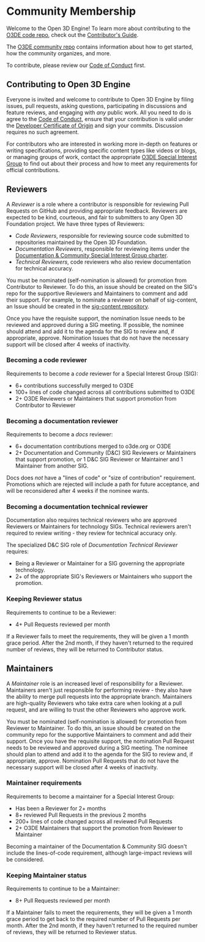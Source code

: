 # Community Membership

Welcome to the Open 3D Engine! To learn more about contributing to the [O3DE code repo](README.md), check out the [Contributor's Guide](https://github.com/o3de/community/blob/main/CONTRIBUTING.md).

The [O3DE community repo](https://github.com/o3de/community) contains information about how to get started, how the community organizes, and more.

To contribute, please review our [Code of Conduct](https://github.com/o3de/o3de/blob/development/CODE_OF_CONDUCT.md) first. 

## Contributing to Open 3D Engine

Everyone is invited and welcome to contribute to Open 3D Engine by filing issues, pull requests, asking questions, participating in discussions and feature reviews, and engaging with _any_ public work. All you need to do is agree to the [Code of Conduct](https://github.com/o3de/o3de/blob/development/CODE_OF_CONDUCT.md), ensure that your contribution is valid under the [Developer Certificate of Origin](https://www.dita-ot.org/dco) and sign your commits. Discussion requires no such agreement.

For contributors who are interested in working more in-depth on features or writing specifications, providing specific content types like videos or blogs, or managing groups of work, contact the appropriate [O3DE Special Interest Group]() to find out about their process and how to meet any requirements for official contributions.

## Reviewers 

A *Reviewer* is a role where a contributor is responsible for reviewing Pull Requests on GitHub and providing appropriate feedback. Reviewers are expected to be kind, courteous, and fair to submitters to any Open 3D Foundation project. We have three types of Reviewers:

* *Code Reviewers*, responsible for reviewing source code submitted to repositories maintained by the Open 3D Foundation.
* *Documentation Reviewers*, responsible for reviewing items under the [Documentation & Community Special Interest Group charter](https://github.com/o3de/sig-docs-community/blob/main/governance/charter.md).
* *Technical Reviewers*, code reviewers who also review documentation for technical accuracy.

You must be nominated (self-nomination is allowed) for promotion from Contributor to Reviewer. To do this, an issue should be created on the SIG's repo for the supportive Reviewers and Maintainers to comment and add their support. For example, to nominate a reviewer on behalf of sig-content, an Issue should be created in the [sig-content repository](https://github.com/o3de/sig-content/issues/new/choose).

Once you have the requisite support, the nomination Issue needs to be reviewed and approved during a SIG meeting. If possible, the nominee should attend and add it to the agenda for the SIG to review and, if appropriate, approve. Nomination Issues that do not have the necessary support will be closed after 4 weeks of inactivity.

### Becoming a code reviewer

Requirements to become a _code_ reviewer for a Special Interest Group (SIG):

* 6+ contributions successfully merged to O3DE
* 100+ lines of code changed across all contributions submitted to O3DE
* 2+ O3DE Reviewers or Maintainers that support promotion from Contributor to Reviewer

### Becoming a documentation reviewer

Requirements to become a _docs_ reviewer:

* 6+ documentation contributions merged to o3de.org or O3DE
* 2+ Documentation and Community (D&C) SIG Reviewers or Maintainers that support promotion, _or_ 1 D&C SIG Reviewer or Maintainer and 1 Maintainer from another SIG.

Docs does _not_ have a "lines of code" or "size of contribution" requirement. Promotions which are rejected will include a path for future acceptance,
and will be reconsidered after 4 weeks if the nominee wants.

### Becoming a documentation technical reviewer

Documentation also requires technical reviewers who are approved Reviewers or Maintainers for technology SIGs. Technical reviewers aren't required
to review writing - they review for technical accuracy only. 

The specialized D&C SIG role of _Documentation Technical Reviewer_ requires:

* Being a Reviewer or Maintainer for a SIG governing the appropriate technology.
* 2+ of the appropriate SIG's Reviewers or Maintainers who support the promotion.

### Keeping Reviewer status

Requirements to continue to be a Reviewer:

* 4+ Pull Requests reviewed per month

If a Reviewer fails to meet the requirements, they will be given a 1 month grace period.  After the 2nd month, if they haven't returned to the required number of reviews, they will be returned to Contributor status.

## Maintainers

A *Maintainer* role is an increased level of responsibility for a Reviewer. Maintainers aren't just responsible for performing review - they also have the ability to merge pull requests into the appropriate branch. Maintainers are high-quality Reviewers who take extra care when looking at a pull request, and are willing to trust the other Reviewers who approve work.

You must be nominated (self-nomination is allowed) for promotion from Reviewer to Maintainer. To do this, an issue should be created on the community repo for the supportive Maintainers to comment and add their support. Once you have the requisite support, the nomination Pull Request needs to be reviewed and approved during a SIG meeting.  The nominee should plan to attend and add it to the agenda for the SIG to review and, if appropriate, approve. Nomination Pull Requests that do not have the necessary support will be closed after 4 weeks of inactivity.

### Maintainer requirements

Requirements to become a maintainer for a Special Interest Group:

* Has been a Reviewer for 2+ months
* 8+ reviewed Pull Requests in the previous 2 months
* 200+ lines of code changed across all reviewed Pull Requests
* 2+ O3DE Maintainers that support the promotion from Reviewer to Maintainer

Becoming a maintainer of the Documentation & Community SIG doesn't include the lines-of-code requirement, although large-impact reviews will be considered.

### Keeping Maintainer status

Requirements to continue to be a Maintainer:

* 8+ Pull Requests reviewed per month

If a Maintainer fails to meet the requirements, they will be given a 1 month grace period to get back to the required number of Pull Requests per month.  After the 2nd month, if they haven't returned to the required number of reviews, they will be returned to Reviewer status.
